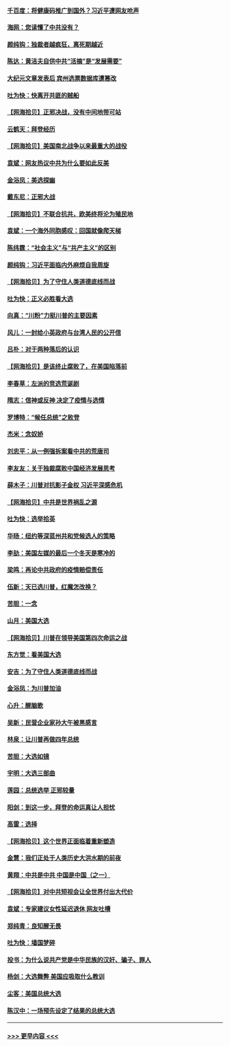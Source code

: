 #### [千百度：将健康码推广到国外？习近平遭网友呛声](../pages/nsc993/n12570808.md?t=11241451) 
#### [海网：您读懂了中共没有？](../pages/nsc993/n12570487.md?t=11241451) 
#### [颜纯钩：独裁者越疯狂，离死期越近](../pages/nsc993/n12569055.md?t=11241451) 
#### [陈达：黄洁夫自供中共“活摘”是“发展需要”](../pages/nsc993/n12568541.md?t=11241451) 
#### [大纪元文章发表后 宾州选票数据库遭篡改](../pages/nsc993/n12568105.md?t=11241451) 
#### [吐为快：快离开共匪的贼船](../pages/nsc993/n12568462.md?t=11241451) 
#### [【网海拾贝】正邪决战，没有中间地带可站](../pages/nsc993/n12568439.md?t=11241451) 
#### [云鹤天：拜登经历](../pages/nsc993/n12567294.md?t=11241451) 
#### [【网海拾贝】美国南北战争以来最重大的战役](../pages/nsc993/n12567247.md?t=11241451) 
#### [袁斌：网友热议中共为什么要如此反美](../pages/nsc993/n12567162.md?t=11241451) 
#### [金浴凤：美选探幽](../pages/nsc993/n12567147.md?t=11241451) 
#### [戴东尼：正邪大战](../pages/nsc993/n12567033.md?t=11241451) 
#### [【网海拾贝】不联合抗共，欧美终将沦为殖民地](../pages/nsc993/n12565068.md?t=11241451) 
#### [袁斌：一个海外同胞感叹：回国就像爬天梯](../pages/nsc993/n12564986.md?t=11241451) 
#### [陈纬霆：“社会主义”与“共产主义”的区别](../pages/nsc993/n12562417.md?t=11241451) 
#### [颜纯钩：习近平面临内外麻烦自我周旋](../pages/nsc993/n12563356.md?t=11241451) 
#### [【网海拾贝】为了守住人类道德底线而战](../pages/nsc993/n12562542.md?t=11241451) 
#### [吐为快：正义必胜看大选](../pages/nsc993/n12561967.md?t=11241451) 
#### [向真：“川粉”力挺川普的主要因素](../pages/nsc993/n12560774.md?t=11241451) 
#### [风儿：一封给小英政府与台湾人民的公开信](../pages/nsc993/n12560581.md?t=11241451) 
#### [吕朴：对于两种落后的认识](../pages/nsc993/n12560492.md?t=11241451) 
#### [【网海拾贝】是该终止腐败了，在美国陷落前](../pages/nsc993/n12559936.md?t=11241451) 
#### [李春草：左派的竞选荒诞剧](../pages/nsc993/n12558380.md?t=11241451) 
#### [隋志：信神或反神 决定了疫情与选情](../pages/nsc993/n12558255.md?t=11241451) 
#### [罗博特：“候任总统”之败登](../pages/nsc993/n12558189.md?t=11241451) 
#### [杰米：念奴娇](../pages/nsc993/n12558174.md?t=11241451) 
#### [刘忠平：从一例强拆案看中共的荒唐司](../pages/nsc993/n12558036.md?t=11241451) 
#### [李友友：关于独裁腐败中国经济发展思考](../pages/nsc993/n12558004.md?t=11241451) 
#### [薛木子：川普对抗影子金权 习近平深感危机](../pages/nsc993/n12557342.md?t=11241451) 
#### [【网海拾贝】中共是世界祸乱之源](../pages/nsc993/n12555353.md?t=11241451) 
#### [吐为快：选举拾英](../pages/nsc993/n12555041.md?t=11241451) 
#### [华旸：纽约等深蓝州共和党候选人的策略](../pages/nsc993/n12554309.md?t=11241451) 
#### [李劼：美国左媒的最后一个冬天是寒冷的](../pages/nsc993/n12552947.md?t=11241451) 
#### [梁鸣：再论中共政府的疫情赔偿责任](../pages/nsc993/n12553012.md?t=11241451) 
#### [伍新：天已选川普，红魔怎改换？](../pages/nsc993/n12552970.md?t=11241451) 
#### [苦胆：一念](../pages/nsc993/n12552957.md?t=11241451) 
#### [山月：美国大选](../pages/nsc993/n12552446.md?t=11241451) 
#### [【网海拾贝】川普在领导美国第四次命运之战](../pages/nsc993/n12551973.md?t=11241451) 
#### [东方觉：看美国大选](../pages/nsc993/n12551647.md?t=11241451) 
#### [安吉：为了守住人类道德底线而战](../pages/nsc993/n12551111.md?t=11241451) 
#### [金浴凤：为川普加油](../pages/nsc993/n12551085.md?t=11241451) 
#### [心升：醒脑歌](../pages/nsc993/n12550984.md?t=11241451) 
#### [吴新：民营企业家孙大午被黑感言](../pages/nsc993/n12550656.md?t=11241451) 
#### [林泉：让川普再做四年总统](../pages/nsc993/n12550640.md?t=11241451) 
#### [苦胆：大选如镜](../pages/nsc993/n12550630.md?t=11241451) 
#### [宇明：大选三部曲](../pages/nsc993/n12550603.md?t=11241451) 
#### [莲园：总统选举 正邪较量](../pages/nsc993/n12550594.md?t=11241451) 
#### [阳剑：到这一步，拜登的命运真让人担忧](../pages/nsc993/n12549093.md?t=11241451) 
#### [高雷：选择](../pages/nsc993/n12549087.md?t=11241451) 
#### [【网海拾贝】这个世界正面临着重新塑造](../pages/nsc993/n12548326.md?t=11241451) 
#### [金慧：我们正处于人类历史大洪水期的前夜](../pages/nsc993/n12547914.md?t=11241451) 
#### [黄翔：中共是中共 中国是中国（之一）](../pages/nsc993/n12547576.md?t=11241451) 
#### [【网海拾贝】对中共短视会让全世界付出大代价](../pages/nsc993/n12546043.md?t=11241451) 
#### [袁斌：专家建议女性延迟退休 网友吐槽](../pages/nsc993/n12545424.md?t=11241451) 
#### [郑纯青：良知醒无畏](../pages/nsc993/n12545394.md?t=11241451) 
#### [吐为快：墙国梦碎](../pages/nsc993/n12545309.md?t=11241451) 
#### [投书：为什么说共产党是中华民族的汉奸、骗子、罪人](../pages/nsc993/n12545089.md?t=11241451) 
#### [杨剑：大选舞弊 美国应吸取什么教训](../pages/nsc993/n12543937.md?t=11241451) 
#### [尘客：美国总统大选](../pages/nsc993/n12543828.md?t=11241451) 
#### [陈汉中：一场预先设定了结果的总统大选](../pages/nsc993/n12543564.md?t=11241451) 

----
#### [ >>> 更早内容 <<< ](../indexes/nsc993-earlier.md)
